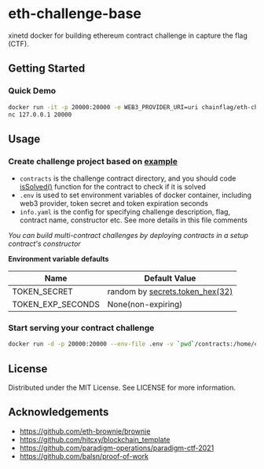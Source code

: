 # eth-challenge-base

xinetd docker for building ethereum contract challenge in capture the flag (CTF).

## Getting Started

### Quick Demo

```bash
docker run -it -p 20000:20000 -e WEB3_PROVIDER_URI=uri chainflag/eth-challenge-base
nc 127.0.0.1 20000
```

## Usage

### Create challenge project based on [example](https://github.com/chainflag/eth-challenge-base/tree/main/example)
* `contracts` is the challenge contract directory, and you should code [isSolved()](https://github.com/chainflag/eth-challenge-base/blob/main/example/contracts/Example.sol#L18) function for the contract to check if it is solved
* `.env` is used to set environment variables of docker container, including web3 provider, token secret and token expiration seconds
* `info.yaml` is the config for specifying challenge description, flag, contract name, constructor etc. See more details in this file comments

*You can build multi-contract challenges by deploying contracts in a setup contract's constructor*

**Environment variable defaults**

| Name              | Default Value
| ----------------- | ----------------------------------
| TOKEN_SECRET      | random by [secrets.token_hex(32)](https://github.com/chainflag/eth-challenge-base/blob/main/entrypoint.sh#L7-L10)
| TOKEN_EXP_SECONDS | None(non-expiring)

### Start serving your contract challenge
```bash
docker run -d -p 20000:20000 --env-file .env -v `pwd`/contracts:/home/ctf/contracts -v `pwd`/info.yaml:/home/ctf/info.yaml chainflag/eth-challenge-base
```

## License

Distributed under the MIT License. See LICENSE for more information.

## Acknowledgements

* https://github.com/eth-brownie/brownie
* https://github.com/hitcxy/blockchain_template
* https://github.com/paradigm-operations/paradigm-ctf-2021
* https://github.com/balsn/proof-of-work
